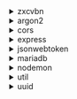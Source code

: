 <details>
<summary>zxcvbn</summary>
  
## Zxcvbn 
  
[![@zxcvbn-ts/core](/advisor/npm-package/@zxcvbn-ts/core/badge.svg)](/advisor/npm-package/@zxcvbn-ts/core)

Zxcvbn berechnet die Stärke eines Passworts und wird von OWASP für diesen Zweck empfohlen.

### Alle Daten stand 30.06.23
- **License**: MIT<br>
- **Letzter Commit**: Vor 10 Tagen <br>
- **Letzter Release**: 24 Tage <br>
- **Aktivität**: Wie dem GitHub Repository zu entnehmen, wird das Projekt aktiv weiter entwickelt. Issues werden bearbeitet.<br>
- **Community**: 60 Contributers<br>
- **Dowloads**: 68,759 pro Woche <br>

### Depndencies

[![fastest-levenshtein](/advisor/npm-package/fastest-levenshtein/badge.svg)](/advisor/npm-package/fastest-levenshtein)


### Links
 > [Snyk](https://snyk.io/advisor/npm-package/fastest-levenshtein) <br>
 > [NPM](https://www.npmjs.com/package/fastest-levenshtein) <br>
 > [Github](https://github.com/ka-weihe/fastest-levenshtein) <br>
 

### Begründung
Aufgrund der passenden Lizenz, der guten nachvollziehbaren Aktivität, der recht hohen Verbreitung sowie keinen bekannten Sicherheitslücken haben wir uns für diese Dependency entschieden.
</details>

<details>
<summary>argon2</summary>
<br>
This is how you dropdown.
</details>

<details>
<summary>cors</summary>
<br>
This is how you dropdown.
</details>

<details>
<summary>express</summary>
<br>
This is how you dropdown.
</details>

<details>
<summary>jsonwebtoken</summary>
<br>
This is how you dropdown.
</details>

<details>
<summary>mariadb</summary>
<br>
This is how you dropdown.
</details>

<details>
<summary>nodemon</summary>
<br>
This is how you dropdown.
</details>

<details>
<summary>util</summary>
<br>
This is how you dropdown.
</details>

<details>
<summary>uuid</summary>
<br>
This is how you dropdown.
</details>
